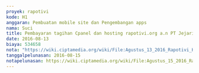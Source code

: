 ```yaml
---
proyek: rapotivi
kode: H1
anggaran: Pembuatan mobile site dan Pengembangan apps
nama: Suci
title: Pembayaran tagihan Cpanel dan hosting rapotivi.org a.n PT Jejaring Cepat Indonesia no invoice 6150
date: 2016-08-13
biaya: 534658
nota: "https://wiki.ciptamedia.org/wiki/File:Agustus_13_2016_Rapotivi_H1_Tagihan_PT_Jejaring_Cepat_Indonesia_no_invoice_6658_hal_01.jpg"
tanggalpelunasan: 2016-08-15
notapelunasan: https://wiki.ciptamedia.org/wiki/File:Agustus_15_2016_Rapotivi_H1_Bukti_bayar_tagihan_PT_Jejaring_Cepat_Indonesia_no_invoice_6658.jpg
---
```

